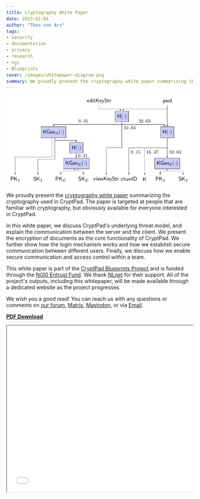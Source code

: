 ```yaml
---
title: Cryptography White Paper
date: 2023-02-01
author: "Theo von Arx"
tags:
- security
- documentation
- privacy
- research
- ngi
- Blueprints
cover: /images/whitepaper-diagram.png
summary: We proudly present the cryptography white paper summarizing the cryptography used in CryptPad.
---
```


![Figure 3: Key derivation for a form](/images/whitepaper-diagram.png)

We proudly present the [cryptography white paper](/images/whitepaper.pdf)
summarizing the cryptography used in CryptPad.
The paper is targeted at people that are familiar with cryptography, but
obviously available for everyone interested in CryptPad.

In this white paper, we discuss CryptPad's underlying threat model, and explain
the communication between the server and the client.
We present the encryption of documents as the core functionality of CryptPad.
We further show how the login mechanism works and how we establish secure
communication between different users.
Finally, we discuss how we enable secure communication and access control within
a team.

This white paper is part of the [CryptPad Blueprints
Project](https://nlnet.nl/project/CryptPad-Blueprints/) and is funded through
the [NGI0 Entrust Fund](https://nlnet.nl/entrust). We thank
[NLnet](https://nlnet.nl/) for their support. All of the project's outputs, including this whitepaper, will be made available through a dedicated website as the project progresses.

We wish you a good read!
You can reach us with any questions or comments on [our forum](https://forum.cryptpad.org/),
[Matrix](https://matrix.to/#/#cryptpad:matrix.xwiki.com),
[Mastodon](https://fosstodon.org/@cryptpad), or
via [Email](mailto:contact@cryptpad.fr).

**[<i class="fa fa-file-pdf-o"></i> PDF Download](/images/whitepaper.pdf)**

<iframe src="/images/whitepaper.pdf#view=fit&toolbar=0&navpanes=0" width="100%" height="450px"></iframe>
